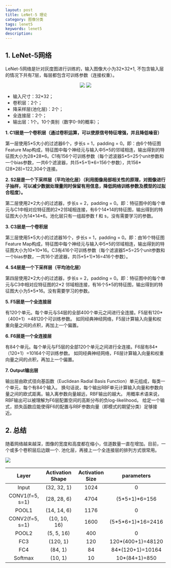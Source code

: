 ```yaml
---
layout: post
title: LeNet-5 理论
category: 图像分类
tags: lenet5
keywords: lenet5
description:
---
```


## 1. LeNet-5网络

LeNet-5网络是针对灰度图进行训练的，输入图像大小为32\*32\*1, 不包含输入层的情况下共有7层，每层都包含可训练参数（连接权重）。

<div style="text-align:center">

<img src="https://raw.githubusercontent.com/chiemon/chiemon.github.io/master/img/LeNet5/1.png">

<img src="https://raw.githubusercontent.com/chiemon/chiemon.github.io/master/img/LeNet5/2.png">

</div>

* 输入尺寸：32*32；
* 卷积层：2个；
* 降采样层(池化层)：2个；
* 全连接层：2个；
* 输出层：1个。10个类别（数字0-9的概率）；

**1.  C1层是一个卷积层（通过卷积运算，可以使原信号特征增强，并且降低噪音）**

第一层使用5\*5大小的过滤器6个，步长s = 1，padding = 0。即：由6个特征图Feature Map构成，特征图中每个神经元与输入中5\*5的邻域相连，输出得到的特征图大小为28\*28\*6。C1有156个可训练参数（每个滤波器5\*5=25个unit参数和一个bias参数，一共6个滤波器，共(5\*5+1)\*6=156个参数），共156*(28*28)=122,304个连接。

**2. S2层是一个下采样层（平均池化层）（利用图像局部相关性的原理，对图像进行子抽样，可以减少数据处理量同时保留有用信息，降低网络训练参数及模型的过拟合程度）。**

第二层使用2\*2大小的过滤器，步长s = 2，padding = 0。即：特征图中的每个单元与C1中相对应特征图的2\*2邻域相连接，有6个14\*14的特征图，输出得到的特征图大小为14\*14\*6。池化层只有一组超参数 f 和 s，没有需要学习的参数。

**3. C3层是一个卷积层**

第三层使用5\*5大小的过滤器16个，步长s = 1，padding = 0。即：由16个特征图Feature Map构成，特征图中每个神经元与输入中5\*5的邻域相连，输出得到的特征图大小为10\*10\*16。C3有416个可训练参数（每个滤波器5\*5=25个unit参数和一个bias参数，一共16个滤波器，共(5\*5+1)*16=416个参数）。

**4. S4层是一个下采样层（平均池化层）**

第四层使用2\*2大小的过滤器，步长s = 2，padding = 0。即：特征图中的每个单元与C3中相对应特征图的2*2
邻域相连接，有16个5\*5的特征图，输出得到的特征图大小为5\*5\*16。没有需要学习的参数。

**5. F5层是一个全连接层**

有120个单元。每个单元与S4层的全部400个单元之间进行全连接。F5层有120*（400+1）=48120个可训练参数。
如同经典神经网络，F5层计算输入向量和权重向量之间的点积，再加上一个偏置。

**6. F6层是一个全连接层**

有84个单元。每个单元与F5层的全部120个单元之间进行全连接。F6层有84*（120+1）=10164个可训练参数。
如同经典神经网络，F6层计算输入向量和权重向量之间的点积，再加上一个偏置。

**7. Output输出层**

输出层由欧式径向基函数（Euclidean Radial Basis Function）单元组成，每类一个单元，每个有84个输入。
换句话说，每个输出RBF单元计算输入向量和参数向量之间的欧式距离。输入离参数向量越远，RBF输出的越大。
用概率术语来说，RBF输出可以被理解为F6层配置空间的高斯分布的负log-likelihood。
给定一个输式，损失函数应能使得F6的配置与RBF参数向量（即模式的期望分类）足够接近。

## 2. 总结

随着网络越来越深，图像的宽度和高度都在缩小，信道数量一直在增加。目前，一个或多个卷积层后边跟一个. 池化层，再接上一个全连接层的排列方式很常用。

<img src="https://raw.githubusercontent.com/chiemon/chiemon.github.io/master/img/LeNet5/3.png">

|Layer|Activation Shape|Activation Size|parameters
|:---:|:---:|:---:|:---:|
|Input|(32, 32, 1)|	1024|0|
|CONV1(f=5, s=1)|(28, 28, 6)|4704|(5\*5+1)*6=156|
|POOL1|(14, 14, 6)|1176|0|
|CONV2(f=5, s=1)|(10, 10, 16)|1600|(5\*5\*6+1)*16=2416|
|POOL2|(5, 5, 16)|400|0|
|FC3|(120, 1)|120|120*(400+1)=48120|
|FC4|(84, 1)|84|84*(120+1)=10164|
|Softmax|(10, 1)|10|10*(84+1)=850|